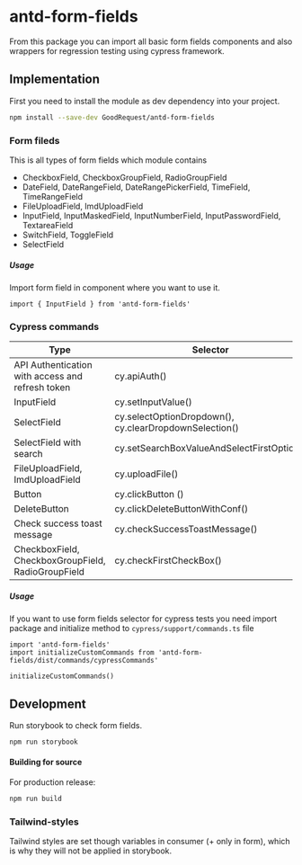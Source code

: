 # antd-form-fields

From this package you can import all basic form fields components and also wrappers for regression testing using cypress framework.

## Implementation

First you need to install the module as dev dependency into your project.
```sh
npm install --save-dev GoodRequest/antd-form-fields
```
### Form fileds
This is all types of form fields which module contains
- CheckboxField, CheckboxGroupField, RadioGroupField
- DateField, DateRangeField, DateRangePickerField, TimeField, TimeRangeField
- FileUploadField, ImdUploadField
- InputField, InputMaskedField, InputNumberField, InputPasswordField, TextareaField
- SwitchField, ToggleField
- SelectField

##### Usage
Import form field in component where you want to use it.
```
import { InputField } from 'antd-form-fields'
```
### Cypress commands
| Type | Selector |
| ------ | ------ |
| API Authentication with access and refresh token | cy.apiAuth() |
| InputField | cy.setInputValue() |
| SelectField | cy.selectOptionDropdown(), cy.clearDropdownSelection() |
| SelectField with search | cy.setSearchBoxValueAndSelectFirstOption() |
| FileUploadField, ImdUploadField  | cy.uploadFile() |
| Button | cy.clickButton () |
| DeleteButton | cy.clickDeleteButtonWithConf() |
| Check success toast message | cy.checkSuccessToastMessage() |
| CheckboxField, CheckboxGroupField, RadioGroupField | cy.checkFirstCheckBox() |

##### Usage
If you want to use form fields selector for cypress tests you need import package and initialize method to  `cypress/support/commands.ts` file
```
import 'antd-form-fields'
import initializeCustomCommands from 'antd-form-fields/dist/commands/cypressCommands'

initializeCustomCommands()
```

## Development
Run storybook to check form fields.

```sh
npm run storybook
```
#### Building for source

For production release:
```sh
npm run build
```

### Tailwind-styles

Tailwind styles are set though variables in consumer (+ only in form), which is why they will not be applied in storybook.
